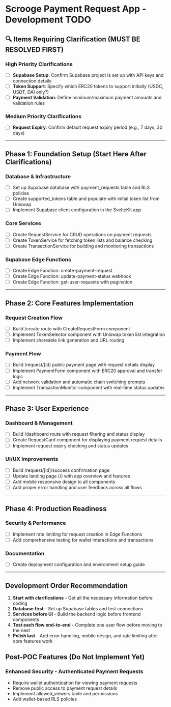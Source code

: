 # Scrooge Payment Request App - Development TODO

## 🔍 Items Requiring Clarification (MUST BE RESOLVED FIRST)

### High Priority Clarifications
- [ ] **Supabase Setup**: Confirm Supabase project is set up with API keys and connection details
- [ ] **Token Support**: Specify which ERC20 tokens to support initially (USDC, USDT, DAI only?)
- [ ] **Payment Validation**: Define minimum/maximum payment amounts and validation rules

### Medium Priority Clarifications
- [ ] **Request Expiry**: Confirm default request expiry period (e.g., 7 days, 30 days)

---

## Phase 1: Foundation Setup (Start Here After Clarifications)

### Database & Infrastructure
- [ ] Set up Supabase database with payment_requests table and RLS policies
- [ ] Create supported_tokens table and populate with initial token list from Uniswap
- [ ] Implement Supabase client configuration in the SvelteKit app

### Core Services
- [ ] Create RequestService for CRUD operations on payment requests
- [ ] Create TokenService for fetching token lists and balance checking
- [ ] Create TransactionService for building and monitoring transactions

### Supabase Edge Functions
- [ ] Create Edge Function: create-payment-request
- [ ] Create Edge Function: update-payment-status webhook
- [ ] Create Edge Function: get-user-requests with pagination

---

## Phase 2: Core Features Implementation

### Request Creation Flow
- [ ] Build /create route with CreateRequestForm component
- [ ] Implement TokenSelector component with Uniswap token list integration
- [ ] Implement shareable link generation and URL routing

### Payment Flow
- [ ] Build /request/[id] public payment page with request details display
- [ ] Implement PaymentForm component with ERC20 approval and transfer logic
- [ ] Add network validation and automatic chain switching prompts
- [ ] Implement TransactionMonitor component with real-time status updates

---

## Phase 3: User Experience

### Dashboard & Management
- [ ] Build /dashboard route with request filtering and status display
- [ ] Create RequestCard component for displaying payment request details
- [ ] Implement request expiry checking and status updates

### UI/UX Improvements
- [ ] Build /request/[id]/success confirmation page
- [ ] Update landing page (/) with app overview and features
- [ ] Add mobile responsive design to all components
- [ ] Add proper error handling and user feedback across all flows

---

## Phase 4: Production Readiness

### Security & Performance
- [ ] Implement rate limiting for request creation in Edge Functions
- [ ] Add comprehensive testing for wallet interactions and transactions

### Documentation
- [ ] Create deployment configuration and environment setup guide

---

## Development Order Recommendation

1. **Start with clarifications** - Get all the necessary information before coding
2. **Database first** - Set up Supabase tables and test connections
3. **Services before UI** - Build the backend logic before frontend components
4. **Test each flow end-to-end** - Complete one user flow before moving to the next
5. **Polish last** - Add error handling, mobile design, and rate limiting after core features work

## Post-POC Features (Do Not Implement Yet)

### Enhanced Security - Authenticated Payment Requests
- Require wallet authentication for viewing payment requests
- Remove public access to payment request details
- Implement allowed_viewers table and permissions
- Add wallet-based RLS policies